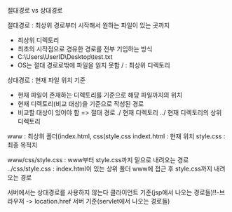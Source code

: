 

절대경로 vs 상대경로

절대경로 : 최상위 경로부터 시작해서 원하는 파일이 있는 곳까지
- 최상위 디렉토리
- 최초의 시작점으로 경유한 경로를 전부 기입하는 방식
- C:\Users\UserID\Desktop\test.txt
- OS는 절대 경로로밖에 파일을 읽지 못함
/ : 최상위 디렉토리

상대경로 : 현재 파일 위치 기준
- 현재 파일이 존재하는 디렉토리를 기준으로 해당 파일까지의 위치
- 현재 디렉토리(비교 대상)을 기준으로 작성된 경로
- 비교할 대상이 있어야 함 => 절대 경로
./ 현재 디렉토리
../ 현재 디렉토리의 상위 디렉토리


www : 최상위 폴더(index.html, css(style.css 
indext.html : 현재 위치
style.css : 최종 목적지

www/css/style.css : www부터 style.css까지 밑으로 내려오는 경로
../css/style.css : index.html이 있는 상위 폴더 www에 접근 후 style.css까지 내려오는 경로

서버에서는 상대경로를 사용하지 않는다
클라이언트 기준(jsp에서 나오는 경로들)!!-브라우저 -> location.href
서버 기준(servlet에서 나오는 경로들)